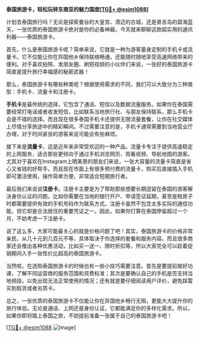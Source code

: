 **泰国旅游卡，轻松玩转东南亚的魅力国度[[TG💪+ @esim1088](https://t.me/s/esim1088)]**

计划去泰国旅行吗？无论是探索曼谷的大皇宫、清迈的古城，还是普吉岛的碧海蓝天，一张优质的泰国旅游卡绝对是你的必备神器。今天就来聊聊这款超实用的通讯利器——泰国旅游卡。

首先，什么是泰国旅游卡呢？简单来说，它就是一种为游客量身定制的手机卡或流量卡。它不仅能让你在异国他乡保持联络畅通，还能随时随地享受高速网络带来的便利。对于喜欢拍照、发朋友圈、刷短视频的小伙伴们来说，一张好的泰国旅游卡简直是提升旅行幸福感的秘密武器！

那么，泰国旅游卡有哪些种类呢？根据使用需求的不同，我们可以大致分为三种类型：手机卡、流量卡和注册卡。

**手机卡**是最传统的选择，它包含了通话、短信以及数据流量服务。如果你在泰国需要经常打电话或者收发短信，比如联系当地旅行社、与朋友保持联系，那么手机卡会是不错的选择。而且现在很多泰国手机卡还提供无限流量套餐，让你在社交媒体上尽情分享旅途中的精彩瞬间。不过需要注意的是，手机卡通常需要到当地营业厅办理，对于时间紧张的游客来说可能会有些麻烦。

接下来是**流量卡**，这是近年来非常受欢迎的一种产品。流量卡专注于提供高速稳定的上网服务，适合那些更倾向于通过手机浏览网页、观看视频、导航地图的游客。尤其对于喜欢在Instagram上晒美景的朋友们来说，一张大容量的流量卡简直是省心又省钱的好帮手。而且现在市面上有很多预付费的流量卡，购买后直接插入手机即可激活使用，操作简单方便，非常适合短期旅行者。

最后我们来说说**注册卡**。注册卡主要是为了帮助那些想要长期逗留在泰国的游客解决身份认证的问题。比如你需要在当地的银行开户、申请签证延期，甚至是租房子时都需要提供有效的手机号码作为联系方式。注册卡虽然不包含太多实际的通信功能，但它却是合法居住的重要凭证之一。因此，如果你打算在泰国停留超过一个月，不妨考虑一下注册卡。

说了这么多，大家可能最关心的就是价格问题了吧！其实，泰国旅游卡的价格非常亲民，从几十元到几百元不等，具体取决于你选择的套餐和服务内容。而且很多商家还会推出各种优惠活动，比如买一送一、限时折扣等，所以大家完全可以趁着促销期间入手一张性价比超高的泰国旅游卡。

当然啦，在选购泰国旅游卡的时候也有一些小技巧需要注意。首先是要提前做好功课，了解不同运营商的服务范围和资费标准；其次是要确认自己的手机是否支持当地频段，以免出现无法正常使用的情况；还有就是要仔细阅读用户评价，避免踩雷买到假货或者劣质卡。

总之，一张优质的泰国旅游卡不仅能让你在异国他乡畅行无阻，更能大大提升你的旅行体验。无论是通话、上网还是身份认证，它都能满足你的多样化需求。所以，如果你即将踏上泰国之旅，不妨提前准备一张属于自己的泰国旅游卡吧！

[[TG💪+ @esim1088](https://t.me/s/esim1088) ![Image](https://i.postimg.cc/4NQfJmqS/Snipaste-2025-05-13-00-14-12.png)]